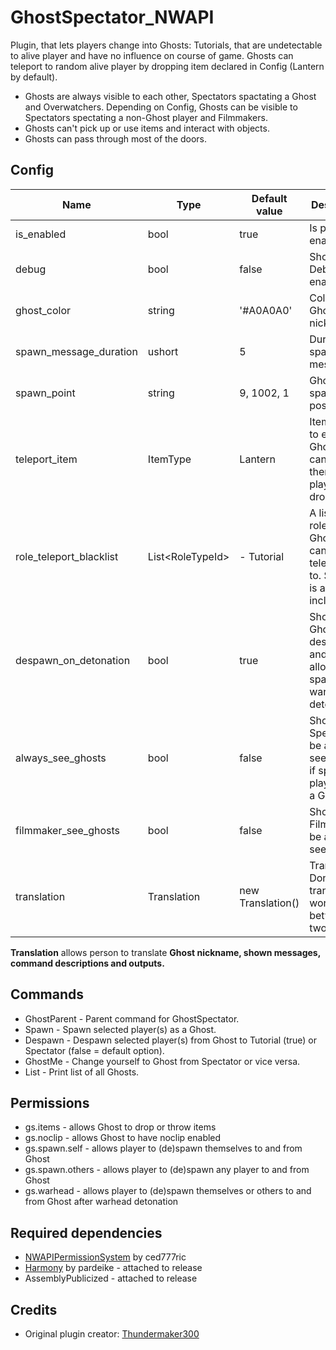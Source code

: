 # GhostSpectator_NWAPI
Plugin, that lets players change into Ghosts: Tutorials, that are undetectable to alive player and have no influence on course of game. Ghosts can teleport to random alive player by dropping item declared in Config (Lantern by default).
- Ghosts are always visible to each other, Spectators spactating a Ghost and Overwatchers. Depending on Config, Ghosts can be visible to Spectators spectating a non-Ghost player and Filmmakers.
- Ghosts can't pick up or use items and interact with objects.
- Ghosts can pass through most of the doors.

## Config
|Name|Type|Default value|Description|
|---|---|---|---|
|is_enabled|bool|true|Is plugin enabled?|
|debug|bool|false|Should Debug be enabled?|
|ghost_color|string|'#A0A0A0'|Color of Ghosts nicknames.|
|spawn_message_duration|ushort|5|Duration of spawn message.|
|spawn_point|string|9, 1002, 1|Ghost spawn position.|
|teleport_item|ItemType|Lantern|Item given to every Ghost, that can teleport them to alive player when dropped.|
|role_teleport_blacklist|List\<RoleTypeId\>|- Tutorial|A list of roles that Ghosts cannot be teleported to. Scp079 is already included.|
|despawn_on_detonation|bool|true|Should Ghosts be despawned and not allowed to spawn after warhead detonation?|
|always_see_ghosts|bool|false|Should Spectators be able to see Ghosts, if spectated player is not a Ghost?|
|filmmaker_see_ghosts|bool|false|Should Filmmakers be able to see Ghosts?|
|translation|Translation|new Translation()|Translations. Don't translate words put between two \'%\'.|

**Translation** allows person to translate **Ghost nickname, shown messages, command descriptions and outputs.**

## Commands
- GhostParent - Parent command for GhostSpectator.
- Spawn - Spawn selected player(s) as a Ghost.
- Despawn - Despawn selected player(s) from Ghost to Tutorial (true) or Spectator (false = default option).
- GhostMe - Change yourself to Ghost from Spectator or vice versa.
- List - Print list of all Ghosts.

## Permissions
- gs.items - allows Ghost to drop or throw items
- gs.noclip - allows Ghost to have noclip enabled 
- gs.spawn.self - allows player to (de)spawn themselves to and from Ghost
- gs.spawn.others - allows player to (de)spawn any player to and from Ghost
- gs.warhead - allows player to (de)spawn themselves or others to and from Ghost after warhead detonation

## Required dependencies
- [NWAPIPermissionSystem](https://github.com/CedModV2/NWAPIPermissionSystem) by ced777ric
- [Harmony](https://github.com/pardeike/Harmony/releases/tag/v2.2.2.0) by pardeike - attached to release
- AssemblyPublicized - attached to release

## Credits
- Original plugin creator: [Thundermaker300](https://github.com/Thundermaker300)
